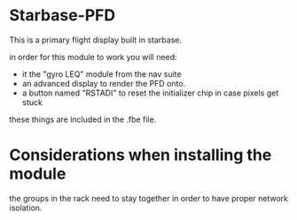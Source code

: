 # Starbase-PFD

This is a primary flight display built in starbase.

in order for this module to work you will need:
* it the "gyro LEQ" module from the nav suite
* an advanced display to render the PFD onto.
* a button named "RSTADI" to reset the initializer chip in case pixels get stuck

these things are included in the .fbe file.

# Considerations when installing the module

the groups in the rack need to stay together in order to have proper network isolation.
